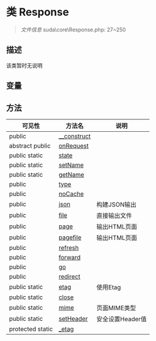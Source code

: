 #  类 Response

> *文件信息* suda\core\Response.php: 27~250



## 描述

该类暂时无说明


## 变量


## 方法


| 可见性 | 方法名 | 说明 |
|--------|-------|------|
| public |[__construct](Response/__construct.md) |  |
|abstract public |[onRequest](Response/onRequest.md) |  |
| public static|[state](Response/state.md) |  |
| public static|[setName](Response/setName.md) |  |
| public static|[getName](Response/getName.md) |  |
| public |[type](Response/type.md) |  |
| public |[noCache](Response/noCache.md) |  |
| public |[json](Response/json.md) | 构建JSON输出 |
| public |[file](Response/file.md) | 直接输出文件 |
| public |[page](Response/page.md) | 输出HTML页面 |
| public |[pagefile](Response/pagefile.md) | 输出HTML页面 |
| public |[refresh](Response/refresh.md) |  |
| public |[forward](Response/forward.md) |  |
| public |[go](Response/go.md) |  |
| public |[redirect](Response/redirect.md) |  |
| public static|[etag](Response/etag.md) | 使用Etag |
| public static|[close](Response/close.md) |  |
| public static|[mime](Response/mime.md) | 页面MIME类型 |
| public static|[setHeader](Response/setHeader.md) | 安全设置Header值 |
| protected static|[_etag](Response/_etag.md) |  |
